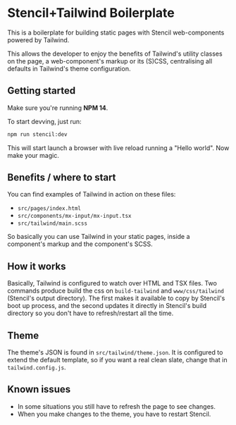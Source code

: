 # Stencil+Tailwind Boilerplate

This is a boilerplate for building static pages with Stencil web-components powered by Tailwind.

This allows the developer to enjoy the benefits of Tailwind's utility classes on the page, a web-component's markup or its (S)CSS, centralising all defaults in Tailwind's theme configuration.

## Getting started

Make sure you're running **NPM 14**.

To start devving, just run:

```bash
npm run stencil:dev
```

This will start launch a browser with live reload running a "Hello world". Now make your magic.

## Benefits / where to start

You can find examples of Tailwind in action on these files:
- `src/pages/index.html`
- `src/components/mx-input/mx-input.tsx`
- `src/tailwind/main.scss`

So basically you can use Tailwind in your static pages, inside a component's markup and the component's SCSS.

## How it works

Basically, Tailwind is configured to watch over HTML and TSX files. Two commands produce build the css on `build-tailwind` and `www/css/tailwind` (Stencil's output directory). The first makes it available to copy by Stencil's boot up process, and the second updates it directly in Stencil's build directory so you don't have to refresh/restart all the time.

## Theme

The theme's JSON is found in `src/tailwind/theme.json`. It is configured to extend the default template, so if you want a real clean slate, change that in `tailwind.config.js`.

## Known issues

- In some situations you still have to refresh the page to see changes.
- When you make changes to the theme, you have to restart Stencil.
